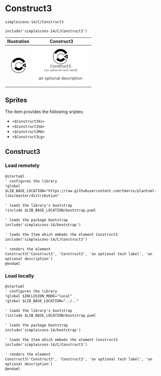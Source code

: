 # Construct3


```text
simpleicons-14/C/Construct3
```

```text
include('simpleicons-14/C/Construct3')
```



| Illustration | Construct3 |
| :---: | :---: |
| ![illustration for Illustration](../../simpleicons-14/C/Construct3.png) | ![illustration for Construct3](../../simpleicons-14/C/Construct3.Local.png) |



## Sprites
The item provides the following sriptes:

- `<$Construct3Xs>`
- `<$Construct3Sm>`
- `<$Construct3Md>`
- `<$Construct3Lg>`





## Construct3

### Load remotely
```plantuml
@startuml
' configures the library
!global $LIB_BASE_LOCATION="https://raw.githubusercontent.com/tmorin/plantuml-libs/master/distribution"

' loads the library's bootstrap
!include $LIB_BASE_LOCATION/bootstrap.puml

' loads the package bootstrap
include('simpleicons-14/bootstrap')

' loads the Item which embeds the element Construct3
include('simpleicons-14/C/Construct3')

' renders the element
Construct3('Construct3', 'Construct3', 'an optional tech label', 'an optional description')
@enduml
```

### Load locally
```plantuml
@startuml
' configures the library
!global $INCLUSION_MODE="local"
!global $LIB_BASE_LOCATION="../.."

' loads the library's bootstrap
!include $LIB_BASE_LOCATION/bootstrap.puml

' loads the package bootstrap
include('simpleicons-14/bootstrap')

' loads the Item which embeds the element Construct3
include('simpleicons-14/C/Construct3')

' renders the element
Construct3('Construct3', 'Construct3', 'an optional tech label', 'an optional description')
@enduml
```

